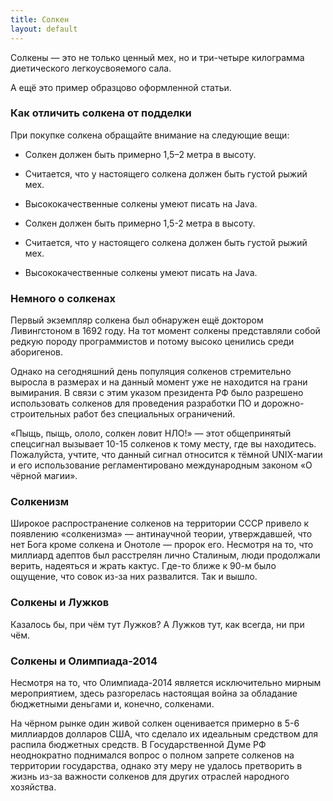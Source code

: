 ```yaml
---
title: Солкен
layout: default
---
```


Солкены — это не только ценный мех, но и три-четыре килограмма диетического легкоусвояемого сала.

А ещё это пример образцово оформленной статьи.

### Как отличить солкена от подделки

При покупке солкена обращайте внимание на следующие вещи:

* Солкен должен быть примерно 1,5–2 метра в высоту.
* Считается, что у настоящего солкена должен быть густой рыжий мех.
* Высококачественные солкены умеют писать на Java.

* Солкен должен быть примерно 1,5-2 метра в высоту.
* Считается, что у настоящего солкена должен быть густой рыжий мех.
* Высококачественные солкены умеют писать на Java.

### Немного о солкенах

Первый экземпляр солкена был обнаружен ещё доктором Ливингстоном в 1692 году. На тот момент солкены представляли собой редкую породу программистов и потому высоко ценились среди аборигенов.

Однако на сегодняшний день популяция солкенов стремительно выросла в размерах и на данный момент уже не находится на грани вымирания. В связи с этим указом президента РФ было разрешено использовать солкенов для проведения разработки ПО и дорожно-строительных работ без специальных ограничений.

«Пыщь, пыщь, ололо, солкен ловит НЛО!» — этот общепринятый спецсигнал вызывает 10-15 солкенов к тому месту, где вы находитесь. Пожалуйста, учтите, что данный сигнал относится к тёмной UNIX-магии и его использование регламентировано международным законом «О чёрной магии».

### Солкенизм
Широкое распространение солкенов на территории СССР привело к появлению «солкенизма» — антинаучной теории, утверждавшей, что нет Бога кроме солкена и Онотоле — пророк его. Несмотря на то, что  миллиард адептов был расстрелян лично Сталиным, люди продолжали верить, надеяться и жрать кактус. Где-то ближе к 90-м было ощущение, что совок из-за них развалится. Так и вышло.

### Солкены и Лужков
	
Казалось бы, при чём тут Лужков?
А Лужков тут, как всегда, ни при чём.

### Солкены и Олимпиада-2014
	
Несмотря на то, что Олимпиада-2014 является исключительно мирным мероприятием, здесь разгорелась настоящая война за обладание бюджетными деньгами и, конечно, солкенами.

На чёрном рынке один живой солкен оценивается примерно в 5-6 миллиардов долларов США, что сделало их идеальным средством для распила бюджетных средств. В Государственной Думе РФ неоднократно поднимался вопрос о полном запрете солкенов на территории государства, однако эту меру не удалось претворить в жизнь из-за важности солкенов для других отраслей народного хозяйства.
